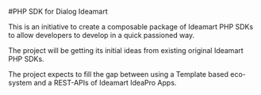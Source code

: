 #PHP SDK for Dialog Ideamart

This is an initiative to create a composable package of Ideamart PHP SDKs to
allow developers to develop in a quick passioned way. 

The project will be getting its initial ideas from existing 
original Ideamart PHP SDKs. 

The project expects to fill the gap between using a Template based eco-system
and a REST-APIs of Ideamart IdeaPro Apps. 
